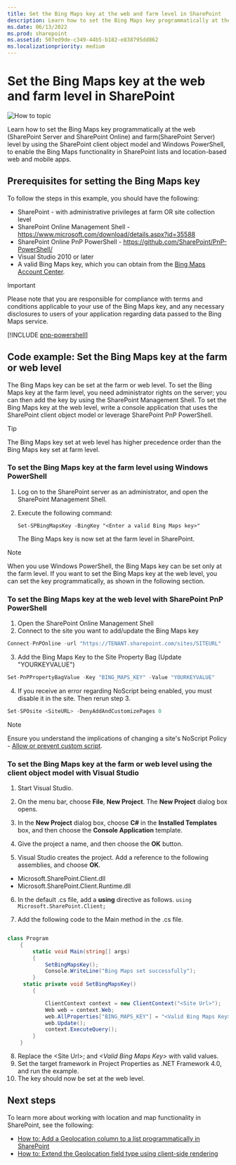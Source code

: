 ```yaml
---
title: Set the Bing Maps key at the web and farm level in SharePoint
description: Learn how to set the Bing Maps key programmatically at the web (SharePoint Server and SharePoint Online) and farm (SharePoint Server) level by using the SharePoint client object model and Windows PowerShell, to enable the Bing Maps functionality in SharePoint lists and location-based web and mobile apps.
ms.date: 06/13/2022
ms.prod: sharepoint
ms.assetid: 507ed9de-c349-44b5-b182-e838795dd862
ms.localizationpriority: medium
---
```


# Set the Bing Maps key at the web and farm level in SharePoint

![How to topic](../images/mod_icon_howto.png)

Learn how to set the Bing Maps key programmatically at the web (SharePoint Server and SharePoint Online) and farm(SharePoint Server) level by using the SharePoint client object model and Windows PowerShell, to enable the Bing Maps functionality in SharePoint lists and location-based web and mobile apps.

## Prerequisites for setting the Bing Maps key
<a name="SP15Bing_prereq"> </a>

To follow the steps in this example, you should have the following:

- SharePoint - with administrative privileges at farm OR site collection level
- SharePoint Online Management Shell - https://www.microsoft.com/download/details.aspx?id=35588
- SharePoint Online PnP PowerShell - https://github.com/SharePoint/PnP-PowerShell/
- Visual Studio 2010 or later
- A valid Bing Maps key, which you can obtain from the  [Bing Maps Account Center](https://www.bingmapsportal.com/).

> [!IMPORTANT]
> Please note that you are responsible for compliance with terms and conditions applicable to your use of the Bing Maps key, and any necessary disclosures to users of your application regarding data passed to the Bing Maps service.

[!INCLUDE [pnp-powershell](../../includes/snippets/open-source/pnp-powershell.md)]

## Code example: Set the Bing Maps key at the farm or web level
<a name="SP15Setbing_farm"> </a>

The Bing Maps key can be set at the farm or web level. To set the Bing Maps key at the farm level, you need administrator rights on the server; you can then add the key by using the SharePoint Management Shell. To set the Bing Maps key at the web level, write a console application that uses the SharePoint client object model or leverage SharePoint PnP PowerShell.

> [!TIP]
> The Bing Maps key set at web level has higher precedence order than the Bing Maps key set at farm level.

### To set the Bing Maps key at the farm level using Windows PowerShell


1. Log on to the SharePoint server as an administrator, and open the SharePoint Management Shell.


2. Execute the following command:

     `Set-SPBingMapsKey -BingKey "<Enter a valid Bing Maps key>"`

    The Bing Maps key is now set at the farm level in SharePoint.

> [!NOTE]
> When you use Windows PowerShell, the Bing Maps key can be set only at the farm level. If you want to set the Bing Maps key at the web level, you can set the key programmatically, as shown in the following section.

### To set the Bing Maps key at the web level with SharePoint PnP PowerShell

1. Open the SharePoint Online Management Shell
2. Connect to the site you want to add/update the Bing Maps key

```csharp
Connect-PnPOnline -url "https://TENANT.sharepoint.com/sites/SITEURL"
```

3. Add the Bing Maps Key to the Site Property Bag (Update "YOURKEYVALUE")

```csharp
Set-PnPPropertyBagValue -Key "BING_MAPS_KEY" -Value "YOURKEYVALUE"
```

4. If you receive an error regarding NoScript being enabled, you must disable it in the site. Then rerun step 3.

```csharp
Set-SPOsite <SiteURL> -DenyAddAndCustomizePages 0
```

> [!NOTE]
> Ensure you understand the implications of changing a site's NoScript Policy - [Allow or prevent custom script](/sharepoint/allow-or-prevent-custom-script).


### To set the Bing Maps key at the farm or web level using the client object model with Visual Studio

1. Start Visual Studio.

2. On the menu bar, choose **File**, **New Project**. The **New Project** dialog box opens.

3. In the **New Project** dialog box, choose **C#** in the **Installed Templates** box, and then choose the **Console Application** template.

4. Give the project a name, and then choose the **OK** button.

5. Visual Studio creates the project. Add a reference to the following assemblies, and choose **OK**.

  - Microsoft.SharePoint.Client.dll
  - Microsoft.SharePoint.Client.Runtime.dll

6. In the default .cs file, add a **using** directive as follows.
     `using Microsoft.SharePoint.Client;`

7. Add the following code to the Main method in the .cs file.

```csharp

class Program
    {
        static void Main(string[] args)
        {
            SetBingMapsKey();
            Console.WriteLine("Bing Maps set successfully");
        }
     static private void SetBingMapsKey()
        {

            ClientContext context = new ClientContext("<Site Url>");
            Web web = context.Web;
            web.AllProperties["BING_MAPS_KEY"] = "<Valid Bing Maps Key>"
            web.Update();
            context.ExecuteQuery();
        }
    }

```

8. Replace the \<Site Url\>; and  _\<Valid Bing Maps Key\>_ with valid values.
9. Set the target framework in Project Properties as .NET Framework 4.0, and run the example.
10. The key should now be set at the web level.

## Next steps
<a name="SP15Bing_nextsteps"> </a>

To learn more about working with location and map functionality in SharePoint, see the following:

- [How to: Add a Geolocation column to a list programmatically in SharePoint](how-to-add-a-geolocation-column-to-a-list-programmatically-in-sharepoint.md)
- [How to: Extend the Geolocation field type using client-side rendering](how-to-extend-the-geolocation-field-type-using-client-side-rendering.md)
